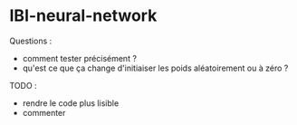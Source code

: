 # IBI-neural-network

Questions :
- comment tester précisément ?
- qu'est ce que ça change d'initiaiser les poids aléatoirement ou à zéro ?

TODO :
- rendre le code plus lisible
- commenter
